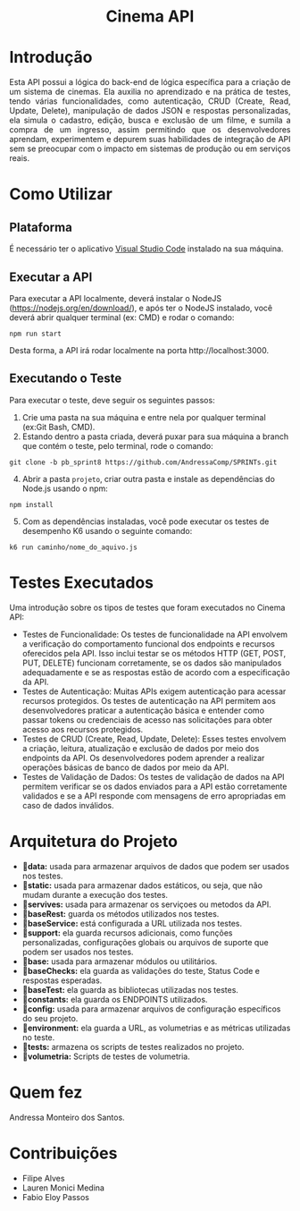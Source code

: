 <h1 align="center">Cinema API</h1>
<h1>Introdução</h1>
<p align="justify">
Esta API possui a lógica do back-end de lógica específica para a criação de um sistema de cinemas.
Ela auxilia no aprendizado e na prática de testes, tendo várias funcionalidades, como autenticação, CRUD (Create, Read, Update, Delete), manipulação de dados JSON e respostas personalizadas, ela simula o cadastro, edição, busca e exclusão de um filme, e sumila a compra de um ingresso, assim permitindo que os desenvolvedores aprendam, experimentem e depurem suas habilidades de integração de API sem se preocupar com o impacto em sistemas de produção ou em serviços reais.</br>
</p>

# Como Utilizar
## Plataforma
É necessário ter o aplicativo [Visual Studio Code](https://code.visualstudio.com/download) instalado na sua máquina.

## Executar a API
Para executar a API localmente, deverá instalar o NodeJS (https://nodejs.org/en/download/), e após ter o NodeJS instalado, você deverá abrir qualquer terminal (ex: CMD) e rodar o comando:
```
npm run start
```
Desta forma, a API irá rodar localmente na porta http://localhost:3000.

## Executando o Teste
Para executar o teste, deve seguir os seguintes passos:
1. Crie uma pasta na sua máquina e entre nela por qualquer terminal (ex:Git Bash, CMD).
2. Estando dentro a pasta criada, deverá puxar para sua máquina a branch que contém o teste, pelo terminal, rode o comando:
```
git clone -b pb_sprint8 https://github.com/AndressaComp/SPRINTs.git
```
4. Abrir a pasta `projeto`, criar outra pasta e instale as dependências do Node.js usando o npm:
```
npm install
```
5. Com as dependências instaladas, você pode executar os testes de desempenho K6 usando o seguinte comando:
```
k6 run caminho/nome_do_aquivo.js
```

# Testes Executados
Uma introdução sobre os tipos de testes que foram executados no Cinema API:
- Testes de Funcionalidade: Os testes de funcionalidade na API envolvem a verificação do comportamento funcional dos endpoints e recursos oferecidos pela API. Isso inclui testar se os métodos HTTP (GET, POST, PUT, DELETE) funcionam corretamente, se os dados são manipulados adequadamente e se as respostas estão de acordo com a especificação da API.
- Testes de Autenticação: Muitas APIs exigem autenticação para acessar recursos protegidos. Os testes de autenticação na API permitem aos desenvolvedores praticar a autenticação básica e entender como passar tokens ou credenciais de acesso nas solicitações para obter acesso aos recursos protegidos.
- Testes de CRUD (Create, Read, Update, Delete): Esses testes envolvem a criação, leitura, atualização e exclusão de dados por meio dos endpoints da API. Os desenvolvedores podem aprender a realizar operações básicas de banco de dados por meio da API.
- Testes de Validação de Dados: Os testes de validação de dados na API permitem verificar se os dados enviados para a API estão corretamente validados e se a API responde com mensagens de erro apropriadas em caso de dados inválidos.

# Arquitetura do Projeto
- :file_folder:**data:** usada para armazenar arquivos de dados que podem ser usados nos testes.
- :file_folder:**static:** usada para armazenar dados estáticos, ou seja, que não mudam durante a execução dos testes.
- :file_folder:**servives:** usada para armazenar os serviçoes ou metodos da API.
- :memo:**baseRest:** guarda os métodos utilizados nos testes.
- :memo:**baseService:** está configurada a URL utilizada nos testes.
- :file_folder:**support:** ela guarda recursos adicionais, como funções personalizadas, configurações globais ou arquivos de suporte que podem ser usados nos testes.
-  :file_folder:**base:** usada para armazenar módulos ou utilitários.
-  :memo:**baseChecks:** ela guarda as validações do teste, Status Code e respostas esperadas.
-  :memo:**baseTest:** ela guarda as bibliotecas utilizadas nos testes.
-  :memo:**constants:** ela guarda os ENDPOINTS utilizados.
-  :file_folder:**config:** usada para armazenar arquivos de configuração específicos do seu projeto.
-  :memo:**environment:** ela guarda a URL, as volumetrias e as métricas utilizadas no teste.
-  :file_folder:**tests:** armazena os scripts de testes realizados no projeto.
-  :file_folder:**volumetria:** Scripts de testes de volumetria.

# Quem fez
Andressa Monteiro dos Santos.

# Contribuições
- Filipe Alves
- Lauren Monici Medina
- Fabio Eloy Passos
